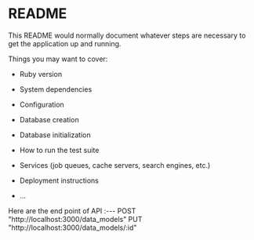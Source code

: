 # README

This README would normally document whatever steps are necessary to get the
application up and running.

Things you may want to cover:

* Ruby version

* System dependencies

* Configuration

* Database creation

* Database initialization

* How to run the test suite

* Services (job queues, cache servers, search engines, etc.)

* Deployment instructions

* ...

Here are the end point of API :--- POST "http://localhost:3000/data_models"
                                   PUT  "http://localhost:3000/data_models/:id"


